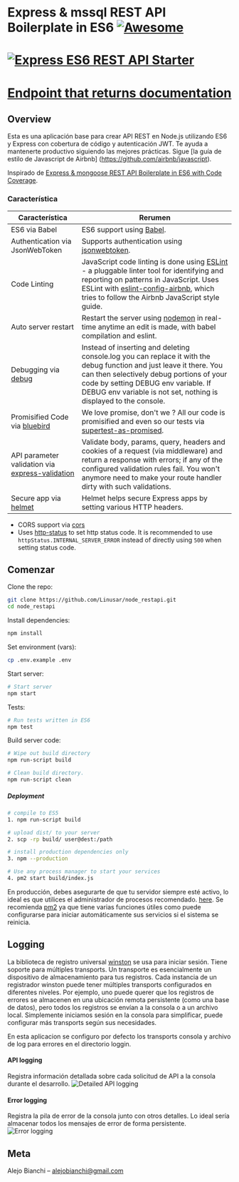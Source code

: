 # Express & mssql REST API Boilerplate in ES6  [![Awesome](https://cdn.rawgit.com/sindresorhus/awesome/d7305f38d29fed78fa85652e3a63e154dd8e8829/media/badge.svg)](https://github.com/sindresorhus/awesome)


# [![Express ES6 REST API Starter](https://cloud.githubusercontent.com/assets/4172932/12660610/90f5b856-c63a-11e5-878e-c9f0bbf33090.jpg)](#)

# [Endpoint that returns documentation](http://170.155.9.142/api-cartilla/v1/documentation)

## Overview

Esta es una aplicación base para crear API REST en Node.js utilizando ES6 y Express con cobertura de código y autenticación JWT. Te ayuda a mantenerte productivo siguiendo las mejores prácticas. Sigue [la guía de estilo de Javascript de Airbnb] (https://github.com/airbnb/javascript).

Inspirado de [Express & mongoose REST API Boilerplate in ES6 with Code Coverage](https://github.com/KunalKapadia/express-mongoose-es6-rest-api).

### Característica

| Característica                                | Rerumen                                                                                                                                                                                                                                                     |
|----------------------------------------|-------------------------------------------------------------------------------------------------------------------------------------------------------------------------------------------------------------------------------------------------------------|
| ES6 via Babel                  	 	 | ES6 support using [Babel](https://babeljs.io/).  |
| Authentication via JsonWebToken                  	 	 | Supports authentication using [jsonwebtoken](https://www.npmjs.com/package/jsonwebtoken).  |
| Code Linting               			 | JavaScript code linting is done using [ESLint](http://eslint.org) - a pluggable linter tool for identifying and reporting on patterns in JavaScript. Uses ESLint with [eslint-config-airbnb](https://github.com/airbnb/javascript/tree/master/packages/eslint-config-airbnb), which tries to follow the Airbnb JavaScript style guide.                                                                                                |
| Auto server restart                  	 | Restart the server using [nodemon](https://github.com/remy/nodemon) in real-time anytime an edit is made, with babel compilation and eslint.                                                                                                                                                                                                                                                                                                                                                       |
| Debugging via [debug](https://www.npmjs.com/package/debug)           | Instead of inserting and deleting console.log you can replace it with the debug function and just leave it there. You can then selectively debug portions of your code by setting DEBUG env variable. If DEBUG env variable is not set, nothing is displayed to the console.                       |
| Promisified Code via [bluebird](https://github.com/petkaantonov/bluebird)           | We love promise, don't we ? All our code is promisified and even so our tests via [supertest-as-promised](https://www.npmjs.com/package/supertest-as-promised).               |
| API parameter validation via [express-validation](https://www.npmjs.com/package/express-validation)           | Validate body, params, query, headers and cookies of a request (via middleware) and return a response with errors; if any of the configured validation rules fail. You won't anymore need to make your route handler dirty with such validations. |
| Secure app via [helmet](https://github.com/helmetjs/helmet)           | Helmet helps secure Express apps by setting various HTTP headers. |

- CORS support via [cors](https://github.com/expressjs/cors)
- Uses [http-status](https://www.npmjs.com/package/http-status) to set http status code. It is recommended to use `httpStatus.INTERNAL_SERVER_ERROR` instead of directly using `500` when setting status code.

## Comenzar

Clone the repo:
```sh
git clone https://github.com/Linusar/node_restapi.git
cd node_restapi
```

Install dependencies:
```sh
npm install
```

Set environment (vars):
```sh
cp .env.example .env
```

Start server:
```sh
# Start server
npm start
```

Tests:
```sh
# Run tests written in ES6 
npm test
```

Build server code:
```sh
# Wipe out build directory
npm run-script build

# Clean build directory.
npm run-script clean
```

##### Deployment

```sh
# compile to ES5
1. npm run-script build

# upload dist/ to your server
2. scp -rp build/ user@dest:/path

# install production dependencies only
3. npm --production

# Use any process manager to start your services
4. pm2 start build/index.js
```

En producción, debes asegurarte de que tu servidor siempre esté activo, lo ideal es que utilices el administrador de procesos recomendado. [here](http://expressjs.com/en/advanced/pm.html).
Se recomienda [pm2](http://pm2.keymetrics.io/) ya que tiene varias funciones útiles como puede configurarse para iniciar automáticamente sus servicios si el sistema se reinicia.

## Logging


La biblioteca de registro universal [winston](https://www.npmjs.com/package/winston) se usa para iniciar sesión. Tiene soporte para múltiples transports. Un transporte es esencialmente un dispositivo de almacenamiento para tus registros. Cada instancia de un registrador winston puede tener múltiples transports configurados en diferentes niveles. Por ejemplo, uno puede querer que los registros de errores se almacenen en una ubicación remota persistente (como una base de datos), pero todos los registros se envían a la consola o a un archivo local. Simplemente iniciamos sesión en la consola para simplificar, puede configurar más transports según sus necesidades.

En esta aplicacion se configuro por defecto los transports consola y archivo de log para errores en el directorio loggin.

#### API logging
Registra información detallada sobre cada solicitud de API a la consola durante el desarrollo.
![Detailed API logging](https://cloud.githubusercontent.com/assets/4172932/12563354/f0a4b558-c3cf-11e5-9d8c-66f7ca323eac.JPG)

#### Error logging
Registra la pila de error de la consola junto con otros detalles. Lo ideal sería almacenar todos los mensajes de error de forma persistente.
![Error logging](https://cloud.githubusercontent.com/assets/4172932/12563361/fb9ef108-c3cf-11e5-9a58-3c5c4936ae3e.JPG)



## Meta

Alejo Bianchi – alejobianchi@gmail.com

